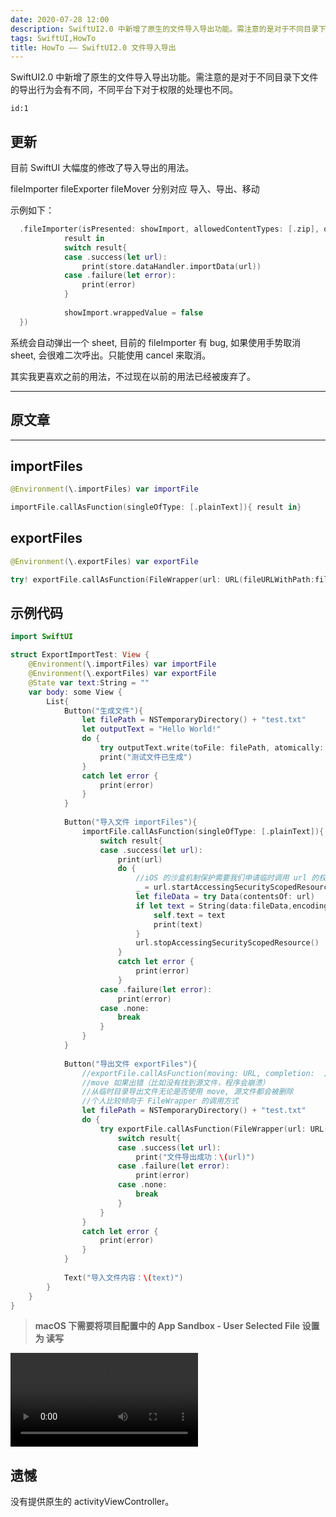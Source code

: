 ```yaml
---
date: 2020-07-28 12:00
description: SwiftUI2.0 中新增了原生的文件导入导出功能。需注意的是对于不同目录下文件的导出行为会有不同，不同平台下对于权限的处理也不同。
tags: SwiftUI,HowTo
title: HowTo —— SwiftUI2.0 文件导入导出
---
```


SwiftUI2.0 中新增了原生的文件导入导出功能。需注意的是对于不同目录下文件的导出行为会有不同，不同平台下对于权限的处理也不同。

```responser
id:1
```

## 更新 ##

目前 SwiftUI 大幅度的修改了导入导出的用法。

fileImporter fileExporter fileMover 分别对应 导入、导出、移动

示例如下：

```swift
  .fileImporter(isPresented: showImport, allowedContentTypes: [.zip], onCompletion: {
            result in
            switch result{
            case .success(let url):
                print(store.dataHandler.importData(url))
            case .failure(let error):
                print(error)
            }
            
            showImport.wrappedValue = false
  })
```

系统会自动弹出一个 sheet, 目前的 fileImporter 有 bug, 如果使用手势取消 sheet, 会很难二次呼出。只能使用 cancel 来取消。

其实我更喜欢之前的用法，不过现在以前的用法已经被废弃了。

----

## 原文章 ##

----

## importFiles ##

```swift
@Environment(\.importFiles) var importFile

importFile.callAsFunction(singleOfType: [.plainText]){ result in}
```

## exportFiles ##

```swift
@Environment(\.exportFiles) var exportFile

try! exportFile.callAsFunction(FileWrapper(url: URL(fileURLWithPath:filePath), options: .immediate), contentType: .plainText){result in}
```

## 示例代码 ##

```swift
import SwiftUI

struct ExportImportTest: View {
    @Environment(\.importFiles) var importFile
    @Environment(\.exportFiles) var exportFile
    @State var text:String = ""
    var body: some View {
        List{
            Button("生成文件"){
                let filePath = NSTemporaryDirectory() + "test.txt"
                let outputText = "Hello World!"
                do {
                    try outputText.write(toFile: filePath, atomically: true, encoding: .utf8)
                    print("测试文件已生成")
                }
                catch let error {
                    print(error)
                }
            }
            
            Button("导入文件 importFiles"){
                importFile.callAsFunction(singleOfType: [.plainText]){ result in
                    switch result{
                    case .success(let url):
                        print(url)
                        do {
                            //iOS 的沙盒机制保护需要我们申请临时调用 url 的权限
                            _ = url.startAccessingSecurityScopedResource()
                            let fileData = try Data(contentsOf: url)
                            if let text = String(data:fileData,encoding: .utf8) {
                                self.text = text
                                print(text)
                            }
                            url.stopAccessingSecurityScopedResource()
                        }
                        catch let error {
                            print(error)
                        }
                    case .failure(let error):
                        print(error)
                    case .none:
                        break
                    }
                }
            }
            
            Button("导出文件 exportFiles"){
                //exportFile.callAsFunction(moving: URL, completion:  ) 移动文件，源文件会被删除
                //move 如果出错（比如没有找到源文件，程序会崩溃）
                //从临时目录导出文件无论是否使用 move, 源文件都会被删除
                //个人比较倾向于 FileWrapper 的调用方式
                let filePath = NSTemporaryDirectory() + "test.txt"
                do {
                    try exportFile.callAsFunction(FileWrapper(url: URL(fileURLWithPath:filePath), options: .immediate), contentType: .plainText){result in
                        switch result{
                        case .success(let url):
                            print("文件导出成功：\(url)")
                        case .failure(let error):
                            print(error)
                        case .none:
                            break
                        }
                    }
                }
                catch let error {
                    print(error)
                }
            }
            
            Text("导入文件内容：\(text)")
        }
    }
}
```

> **macOS 下需要将项目配置中的 App Sandbox - User Selected File 设置为 读写**

<video src="https://cdn.fatbobman.com/howto-swiftui-import-export-video.mp4" controls = "controls">你的浏览器不支持本视频</video>

## 遗憾 ##

没有提供原生的 activityViewController。
